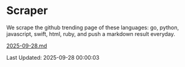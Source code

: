 # Scraper

We scrape the github trending page of these languages: go, python, javascript, swift, html, ruby, and push a markdown result everyday.

[2025-09-28.md](https://github.com/henson/Scraper/blob/master/2025-09-28.md)

Last Updated: 2025-09-28 00:00:03